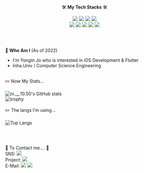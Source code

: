 

<div align="center">

🛠 **My Tech Stacks** 🛠  
  
<img src="https://img.shields.io/badge/flutter-50bcdf?style=flat&logo=Flutter&logoColor=ffffff"/>
<img src="https://img.shields.io/badge/Swift-ffffff?style=flat&logo=Swift&logoColor=F05138"/>
<img src="https://img.shields.io/badge/Spring-6DB33F?style=flat&logo=Spring&logoColor=ffffff"/>
<img src="https://img.shields.io/badge/iOS-ffffff?style=flat&logo=Apple&logoColor=000000"/>
<br/>
<img src="https://img.shields.io/badge/FireBase-1299F3?style=flat&logo=Firebase&logoColor=FFCA28"/>
<img src="https://img.shields.io/badge/Figma-696969?style=flat&logo=Figma&logoColor=F24E1E"/>
<img src="https://img.shields.io/badge/C++-00599C?style=flat&logo=C++&logoColor=ffffff"/>
<img src="https://img.shields.io/badge/Linux-222222?style=flat&logo=Linux&logoColor=FCC624"/>
<img src="https://img.shields.io/badge/MySQL-4479A1?style=flat&logo=MySQL&logoColor=ffffff"/>

</div>

<br/><br/>

:boy: **Who Am I** (As of 2022)
 - I'm Yongin Jo who is interested in iOS Development & Flutter
 - Inha.Univ / Computer Science Engineering
<br/><br/>

:pencil2: Now My Stats...  
<br/>
![ni.__.10.50's GitHub stats](https://github-readme-stats.vercel.app/api?username=usa4060&show_icons=true&theme=midnight-purple)  
![trophy](https://github-profile-trophy.vercel.app/?username=usa4060)  
<br/>
:pencil2: The langs I'm using...  
<br/>
![Top Langs](https://github-readme-stats.vercel.app/api/top-langs/?username=usa4060&layout=compact&theme=midnight-purple)  

<br/><br/>
 

:raised_hands: To Contact me.... :raised_hands:
<br/>
SNS: <a href="https://www.instagram.com/ir.__.si/" target="_blank"><img src="https://img.shields.io/badge/ir.__.si-E4405F?style=flat&logo=Instagram&logoColor=ffffff"/></a>
<br/>
Project: <a href="https://github.com/usa4060" target="_blank"><img src="https://img.shields.io/badge/MyGithub-696969?style=flat&logo=GitHub&logoColor=181717"/></a>
<br/>
E-Mail: <img src="https://img.shields.io/badge/yongin9805@gmail.com-ffffff?style=flat&logo=Gmail&logoColor=EA4335"/></a> <img src="https://img.shields.io/badge/cocoa9805@naver.com-ffffff?style=flat&logo=Naver&logoColor=03C75A"/></a>
